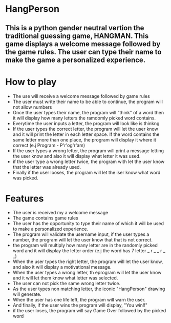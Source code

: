 # HangPerson


## This is a python gender neutral vertion the traditional guessing game, HANGMAN. This game displays a welcome message followed by the game rules. The user can type their name to make the game a personalized experience. 

# How to play

- The use will receive a welcome message followed by game rules
- The user must write their name to be able to continue, the program will not allow numbers
- Once the user types their name, the program will "think" of a word then it will display how many letters the ramdomly picked word contains.
- Everytime the user inputs a letter, the program will look like is thinkng
- If the user types the correct letter, the program will let the user know and it will print the letter in each letter space. If the word contains the same letter more than one place, the program will display it where it correct (e.j Program - P'r'og'r'am)
- If the user types a wrong letter, the program will print a message letting the user know and also it will display what letter it was used.
- if the user type a wrong letter twice, the program with let the user know that the letter was already used.
- Finally if the user looses, the program will let the iser know what word was picked.

# Features

- The user is received my a welcome message
- The game contains game rules
- The user has the opportunity to type their name of which it will be used to make a personalized experience.
- The program will validate the username input, if the user types a number, the program will let the user know that that is not correct. 
- the program will multiply how many letter are in the randomly picked word and it will display the letter order (e.j the word has 7 letter _ r _ _ r _ _)
- When the user types the right letter, the program will let the user know, and also it will display a motivational message.
- When the user types a wrong letter, th eprogram will let the user know and it will let them know what letter was selected.
- The user can not pick the same wrong letter twice.
- As the user types non matching letter, the iconic "HangPerson" drawing will generate.
- When the user has one life left, the program will warn the user.
- And finally, if the user wins the program will display, "You win!!"
- if the user loses, the program will say Game Over followed by the picked word



